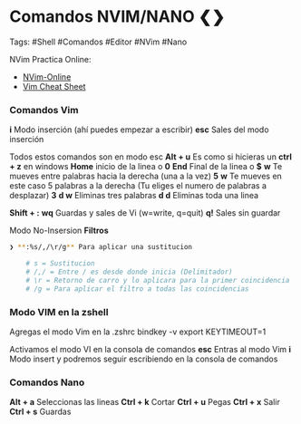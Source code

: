 # Comandos NVIM/NANO ❮❯

Tags: #Shell #Comandos #Editor #NVim #Nano 


NVim Practica Online: 
* [NVim-Online](https://www.openvim.com/)
* [Vim Cheat Sheet](https://vim.rtorr.com/)

### Comandos Vim
**i** Modo inserción (ahí puedes empezar a escribir)
**esc** Sales del modo inserción

Todos estos comandos son en modo esc
**Alt + u** Es como si hicieras un **ctrl + z** en windows
**Home** inicio de la linea o **0**
**End** Final de la linea o **$**
**w** Te mueves entre palabras hacia la derecha (una a la vez)
**5** **w** Te mueves en este caso 5 palabras a la derecha (Tu eliges el numero de palabras a desplazar)
**3** **d w** Eliminas tres palabras
**d d** Eliminas toda una linea

**Shift + :**
	**wq** Guardas y sales de Vi (w=write, q=quit)
	**q!** Sales sin guardar

Modo No-Insersion **Filtros**
```bash
❯ **:%s/,/\r/g** Para aplicar una sustitucion 

	# s = Sustitucion 
	# /,/ = Entre / es desde donde inicia (Delimitador)
	# \r = Retorno de carro y lo aplicara para la primer coincidencia 
	# /g = Para aplicar el filtro a todas las coincidencias
```

### Modo VIM en la zshell
Agregas el modo Vim en la .zshrc
	bindkey -v
	export KEYTIMEOUT=1
	
Activamos el modo VI en la consola de comandos 
**esc** Entras al modo Vim
**i** Modo insert y podremos seguir escribiendo en la consola de comandos

### Comandos Nano
**Alt + a** Seleccionas las lineas
**Ctrl + k** Cortar
**Ctrl + u** Pegas
**Ctrl + x** Salir
**Ctrl + s** Guardas